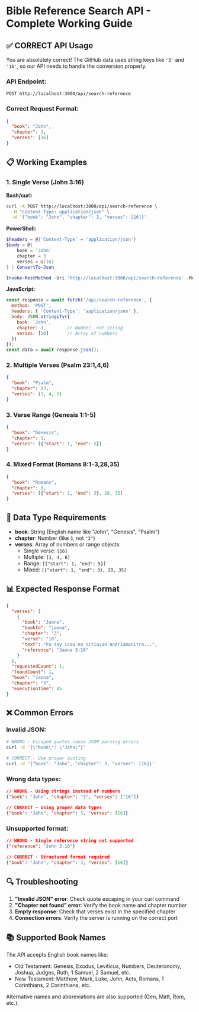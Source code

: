 # Bible Reference Search API - Complete Working Guide

## ✅ **CORRECT API Usage**

You are absolutely correct! The GitHub data uses string keys like `'3'` and `'16'`, so our API needs to handle the conversion properly.

### **API Endpoint:**
```
POST http://localhost:3000/api/search-reference
```

### **Correct Request Format:**
```json
{
  "book": "John",
  "chapter": 3,
  "verses": [16]
}
```

## 📋 **Working Examples**

### 1. Single Verse (John 3:16)

**Bash/curl:**
```bash
curl -X POST http://localhost:3000/api/search-reference \
  -H "Content-Type: application/json" \
  -d '{"book": "John", "chapter": 3, "verses": [16]}'
```

**PowerShell:**
```powershell
$headers = @{'Content-Type' = 'application/json'}
$body = @{
    book = 'John'
    chapter = 3
    verses = @(16)
} | ConvertTo-Json

Invoke-RestMethod -Uri 'http://localhost:3000/api/search-reference' -Method POST -Headers $headers -Body $body
```

**JavaScript:**
```javascript
const response = await fetch('/api/search-reference', {
  method: 'POST',
  headers: { 'Content-Type': 'application/json' },
  body: JSON.stringify({
    book: 'John',
    chapter: 3,        // Number, not string
    verses: [16]       // Array of numbers
  })
});
const data = await response.json();
```

### 2. Multiple Verses (Psalm 23:1,4,6)

```json
{
  "book": "Psalm",
  "chapter": 23,
  "verses": [1, 4, 6]
}
```

### 3. Verse Range (Genesis 1:1-5)

```json
{
  "book": "Genesis", 
  "chapter": 1,
  "verses": [{"start": 1, "end": 5}]
}
```

### 4. Mixed Format (Romans 8:1-3,28,35)

```json
{
  "book": "Romans",
  "chapter": 8, 
  "verses": [{"start": 1, "end": 3}, 28, 35]
}
```

## 🔧 **Data Type Requirements**

- **book**: String (English name like "John", "Genesis", "Psalm")
- **chapter**: Number (like `3`, not `"3"`)
- **verses**: Array of numbers or range objects
  - Single verse: `[16]`
  - Multiple: `[1, 4, 6]` 
  - Range: `[{"start": 1, "end": 5}]`
  - Mixed: `[{"start": 1, "end": 3}, 28, 35]`

## 📊 **Expected Response Format**

```json
{
  "verses": [
    {
      "book": "Jaona",
      "bookId": "jaona",
      "chapter": "3",
      "verse": "16", 
      "text": "Fa toy izao no nitiavan'Andriamanitra...",
      "reference": "Jaona 3:16"
    }
  ],
  "requestedCount": 1,
  "foundCount": 1,
  "book": "Jaona",
  "chapter": "3",
  "executionTime": 45
}
```

## ❌ **Common Errors**

### Invalid JSON:
```bash
# WRONG - Escaped quotes cause JSON parsing errors
curl -d '{\"book\": \"John\"}' 

# CORRECT - Use proper quoting
curl -d '{"book": "John", "chapter": 3, "verses": [16]}'
```

### Wrong data types:
```json
// WRONG - Using strings instead of numbers
{"book": "John", "chapter": "3", "verses": ["16"]}

// CORRECT - Using proper data types  
{"book": "John", "chapter": 3, "verses": [16]}
```

### Unsupported format:
```json
// WRONG - Single reference string not supported
{"reference": "John 3:16"}

// CORRECT - Structured format required
{"book": "John", "chapter": 3, "verses": [16]}
```

## 🔍 **Troubleshooting**

1. **"Invalid JSON" error**: Check quote escaping in your curl command
2. **"Chapter not found" error**: Verify the book name and chapter number
3. **Empty response**: Check that verses exist in the specified chapter
4. **Connection errors**: Verify the server is running on the correct port

## 📚 **Supported Book Names**

The API accepts English book names like:
- Old Testament: Genesis, Exodus, Leviticus, Numbers, Deuteronomy, Joshua, Judges, Ruth, 1 Samuel, 2 Samuel, etc.
- New Testament: Matthew, Mark, Luke, John, Acts, Romans, 1 Corinthians, 2 Corinthians, etc.

Alternative names and abbreviations are also supported (Gen, Matt, Rom, etc.).
